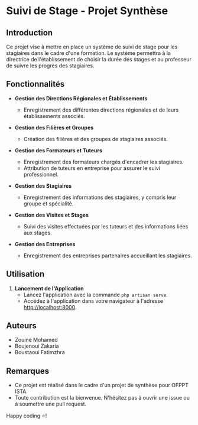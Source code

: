 # Suivi de Stage - Projet Synthèse

## Introduction

Ce projet vise à mettre en place un système de suivi de stage pour les stagiaires dans le cadre d'une formation. Le système permettra à la directrice de l'établissement de choisir la durée des stages et au professeur de suivre les progrès des stagiaires.

## Fonctionnalités

- **Gestion des Directions Régionales et Établissements**
  - Enregistrement des différentes directions régionales et de leurs établissements associés.

- **Gestion des Filières et Groupes**
  - Création des filières et des groupes de stagiaires associés.

- **Gestion des Formateurs et Tuteurs**
  - Enregistrement des formateurs chargés d'encadrer les stagiaires.
  - Attribution de tuteurs en entreprise pour assurer le suivi professionnel.

- **Gestion des Stagiaires**
  - Enregistrement des informations des stagiaires, y compris leur groupe et spécialité.

- **Gestion des Visites et Stages**
  - Suivi des visites effectuées par les tuteurs et des informations liées aux stages.

- **Gestion des Entreprises**
  - Enregistrement des entreprises partenaires accueillant les stagiaires.

## Utilisation

1. **Lancement de l'Application**
   - Lancez l'application avec la commande `php artisan serve`.
   - Accédez à l'application dans votre navigateur à l'adresse [http://localhost:8000](http://localhost:8000).

## Auteurs

- Zouine Mohamed
- Boujenoui Zakaria 
- Boustaoui Fatimzhra

## Remarques

- Ce projet est réalisé dans le cadre d'un projet de synthèse pour OFPPT ISTA.
- Toute contribution est la bienvenue. N'hésitez pas à ouvrir une issue ou à soumettre une pull request.

Happy coding :star:!
